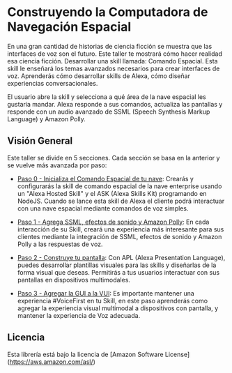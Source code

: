 # Construyendo la Computadora de Navegación Espacial

En una gran cantidad de historias de ciencia ficción se muestra que las interfaces de voz son el futuro. Este taller te mostrará cómo hacer realidad esa ciencia ficción. Desarrollar una skill llamada: Comando Espacial. Esta skill le enseñará los temas avanzados necesarios para crear interfaces de voz. Aprenderás cómo desarrollar skills de Alexa, cómo diseñar experiencias conversacionales.

El usuario abre la skill y selecciona a qué área de la nave espacial les gustaría mandar. Alexa responde a sus comandos, actualiza las pantallas y responde con un audio avanzado de SSML (Speech Synthesis Markup Language) y Amazon Polly.

## Visión General

Este taller se divide en 5 secciones. Cada sección se basa en la anterior y se vuelve más avanzada por paso:

- [Paso 0 - Inicializa el Comando Espacial de tu nave](./Paso-0-Inicializa-Comando-Espacial/): Crearás y configurarás la skill de comando espacial de la nave enterprise usando un "Alexa Hosted Skill" y el ASK (Alexa Skills Kit) programando en NodeJS. Cuando se lance esta skill de Alexa el cliente podrá interactuar con una nave espacial mediante comandos de voz simples.

- [Paso 1 - Agrega SSML, efectos de sonido y Amazon Polly](./Paso-1-Agrega-SSML-Efectos-De-Sonido-Y-Amazon-Polly/): En cada interacción de su Skill, creará una experiencia más interesante para sus clientes mediante la integración de SSML, efectos de sonido y Amazon Polly a las respuestas de voz.


- [Paso 2 - Construye tu pantalla](./Paso-2-Construye-Tu-Pantalla/): Con APL (Alexa Presentation Language), puedes desarrollar plantillas visuales para las skills y diseñarlas de la forma visual que deseas. Permitirás a tus usuarios interactuar con sus pantallas en dispositivos multimodales.

- [Paso 3 - Agregar la GUI a la VUI](./Paso-3-Agregar-la-GUI-a-la-VUI/): Es importante mantener una experiencia #VoiceFirst en tu Skill, en este paso aprenderás como agregar la experiencia visual multimodal a dispositivos con pantalla, y mantener la experiencia de Voz adecuada.


## Licencia
Esta librería está bajo la licencia de [Amazon Software License] (https://aws.amazon.com/asl/)
